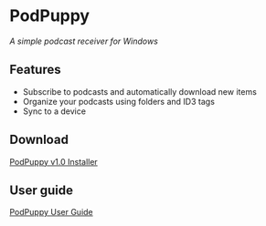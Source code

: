 ﻿# PodPuppy
*A simple podcast receiver for Windows*

## Features

* Subscribe to podcasts and automatically download new items
* Organize your podcasts using folders and ID3 tags
* Sync to a device

## Download

[PodPuppy v1.0 Installer](https://felixwatts.github.io/podpuppy/PodPuppy_v1.0_Installer.msi)

## User guide

[PodPuppy User Guide](https://felixwatts.github.io/podpuppy/)
